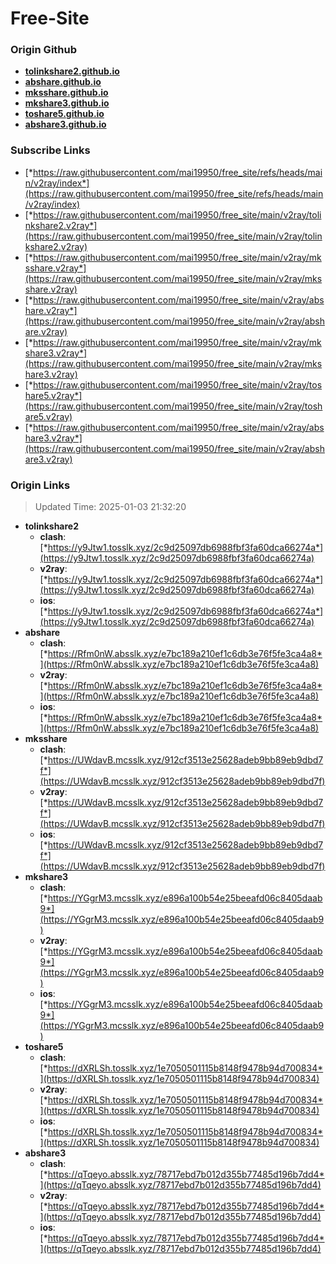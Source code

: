 # Free-Site

### Origin Github

- [**tolinkshare2.github.io**](https://github.com/tolinkshare2/tolinkshare2.github.io)
- [**abshare.github.io**](https://github.com/abshare/abshare.github.io)
- [**mksshare.github.io**](https://github.com/mksshare/mksshare.github.io)
- [**mkshare3.github.io**](https://github.com/mkshare3/mkshare3.github.io)
- [**toshare5.github.io**](https://github.com/toshare5/toshare5.github.io)
- [**abshare3.github.io**](https://github.com/abshare3/abshare3.github.io)

### Subscribe Links

- [*https://raw.githubusercontent.com/mai19950/free_site/refs/heads/main/v2ray/index*](https://raw.githubusercontent.com/mai19950/free_site/refs/heads/main/v2ray/index)
- [*https://raw.githubusercontent.com/mai19950/free_site/main/v2ray/tolinkshare2.v2ray*](https://raw.githubusercontent.com/mai19950/free_site/main/v2ray/tolinkshare2.v2ray)
- [*https://raw.githubusercontent.com/mai19950/free_site/main/v2ray/mksshare.v2ray*](https://raw.githubusercontent.com/mai19950/free_site/main/v2ray/mksshare.v2ray)
- [*https://raw.githubusercontent.com/mai19950/free_site/main/v2ray/abshare.v2ray*](https://raw.githubusercontent.com/mai19950/free_site/main/v2ray/abshare.v2ray)
- [*https://raw.githubusercontent.com/mai19950/free_site/main/v2ray/mkshare3.v2ray*](https://raw.githubusercontent.com/mai19950/free_site/main/v2ray/mkshare3.v2ray)
- [*https://raw.githubusercontent.com/mai19950/free_site/main/v2ray/toshare5.v2ray*](https://raw.githubusercontent.com/mai19950/free_site/main/v2ray/toshare5.v2ray)
- [*https://raw.githubusercontent.com/mai19950/free_site/main/v2ray/abshare3.v2ray*](https://raw.githubusercontent.com/mai19950/free_site/main/v2ray/abshare3.v2ray)

### Origin Links

> Updated Time: 2025-01-03 21:32:20

- **tolinkshare2**
  - **clash**: [*https://y9Jtw1.tosslk.xyz/2c9d25097db6988fbf3fa60dca66274a*](https://y9Jtw1.tosslk.xyz/2c9d25097db6988fbf3fa60dca66274a)
  - **v2ray**: [*https://y9Jtw1.tosslk.xyz/2c9d25097db6988fbf3fa60dca66274a*](https://y9Jtw1.tosslk.xyz/2c9d25097db6988fbf3fa60dca66274a)
  - **ios**: [*https://y9Jtw1.tosslk.xyz/2c9d25097db6988fbf3fa60dca66274a*](https://y9Jtw1.tosslk.xyz/2c9d25097db6988fbf3fa60dca66274a)
- **abshare**
  - **clash**: [*https://Rfm0nW.absslk.xyz/e7bc189a210ef1c6db3e76f5fe3ca4a8*](https://Rfm0nW.absslk.xyz/e7bc189a210ef1c6db3e76f5fe3ca4a8)
  - **v2ray**: [*https://Rfm0nW.absslk.xyz/e7bc189a210ef1c6db3e76f5fe3ca4a8*](https://Rfm0nW.absslk.xyz/e7bc189a210ef1c6db3e76f5fe3ca4a8)
  - **ios**: [*https://Rfm0nW.absslk.xyz/e7bc189a210ef1c6db3e76f5fe3ca4a8*](https://Rfm0nW.absslk.xyz/e7bc189a210ef1c6db3e76f5fe3ca4a8)
- **mksshare**
  - **clash**: [*https://UWdavB.mcsslk.xyz/912cf3513e25628adeb9bb89eb9dbd7f*](https://UWdavB.mcsslk.xyz/912cf3513e25628adeb9bb89eb9dbd7f)
  - **v2ray**: [*https://UWdavB.mcsslk.xyz/912cf3513e25628adeb9bb89eb9dbd7f*](https://UWdavB.mcsslk.xyz/912cf3513e25628adeb9bb89eb9dbd7f)
  - **ios**: [*https://UWdavB.mcsslk.xyz/912cf3513e25628adeb9bb89eb9dbd7f*](https://UWdavB.mcsslk.xyz/912cf3513e25628adeb9bb89eb9dbd7f)
- **mkshare3**
  - **clash**: [*https://YGgrM3.mcsslk.xyz/e896a100b54e25beeafd06c8405daab9*](https://YGgrM3.mcsslk.xyz/e896a100b54e25beeafd06c8405daab9)
  - **v2ray**: [*https://YGgrM3.mcsslk.xyz/e896a100b54e25beeafd06c8405daab9*](https://YGgrM3.mcsslk.xyz/e896a100b54e25beeafd06c8405daab9)
  - **ios**: [*https://YGgrM3.mcsslk.xyz/e896a100b54e25beeafd06c8405daab9*](https://YGgrM3.mcsslk.xyz/e896a100b54e25beeafd06c8405daab9)
- **toshare5**
  - **clash**: [*https://dXRLSh.tosslk.xyz/1e7050501115b8148f9478b94d700834*](https://dXRLSh.tosslk.xyz/1e7050501115b8148f9478b94d700834)
  - **v2ray**: [*https://dXRLSh.tosslk.xyz/1e7050501115b8148f9478b94d700834*](https://dXRLSh.tosslk.xyz/1e7050501115b8148f9478b94d700834)
  - **ios**: [*https://dXRLSh.tosslk.xyz/1e7050501115b8148f9478b94d700834*](https://dXRLSh.tosslk.xyz/1e7050501115b8148f9478b94d700834)
- **abshare3**
  - **clash**: [*https://qTqeyo.absslk.xyz/78717ebd7b012d355b77485d196b7dd4*](https://qTqeyo.absslk.xyz/78717ebd7b012d355b77485d196b7dd4)
  - **v2ray**: [*https://qTqeyo.absslk.xyz/78717ebd7b012d355b77485d196b7dd4*](https://qTqeyo.absslk.xyz/78717ebd7b012d355b77485d196b7dd4)
  - **ios**: [*https://qTqeyo.absslk.xyz/78717ebd7b012d355b77485d196b7dd4*](https://qTqeyo.absslk.xyz/78717ebd7b012d355b77485d196b7dd4)
